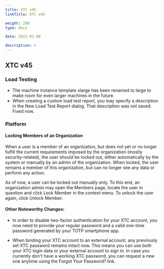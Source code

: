 ```yaml
---
title: XTC v45
linkTitle: XTC v45

weight: 200
type: docs

date: 2022-02-08

description: >
---
```


## XTC v45


### Load Testing
- The machine instance template xlarge has been renamed to large to make room for even larger machines in the future.
- When creating a custom load test report, you may specify a description in the New Load Test Report dialog. That description was not saved. Fixed now.

### Platform
#### Locking Members of an Organization
When a user is a member of an organization, but does not yet or no longer fulfill the current requirements imposed by the organization (mostly security-related), the user should be locked out, either automatically by the system or manually by an admin of the organization. When locked, the user remains a member of this organization, but can no longer see any data or perform any action.

As of now, a user can be locked out manually only. To this end, an organization admin may open the Members page, locate the user in question and click Lock Member in the context menu. To unlock the user again, click Unlock Member.

#### Other Noteworthy Changes: 
- In order to disable two-factor authentication for your XTC account, you now need to provide your regular password and a valid one-time password generated by your TOTP smartphone app.

- When binding your XTC account to an external account, any previously set XTC password remains intact now. This means you can use both your XTC login data or your external account to sign in.
In case you currently don't have a working XTC password, you can request a new one anytime using the Forgot Your Password? link.

